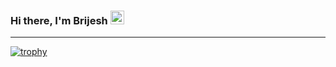 ### Hi there, I'm Brijesh <img src="https://github.com/darshanr27/darshanr27/blob/master/Assets/Hi.gif" width="22px">

---

[![trophy](https://github-profile-trophy.vercel.app/?username=brijeshpujara&theme=onedark&column=2)](https://github.com/brijeshpujara/github-profile-trophy)
